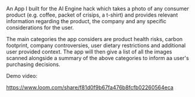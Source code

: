 An App I built for the AI Engine hack which takes a photo of any consumer product (e.g. coffee, packet of crisips, a t-shirt) and provides relevant information regarding the product, the company and any specific considerations for the user. 

The main categories the app considers are product health risks, carbon footprint, company controversies, user dietary restrictions and additional user provided context. The app will then give a list of all the images scanned alongside a summary of the above categories to inform aa user's purchasing decisions.


Demo video: 

https://www.loom.com/share/f81d0f9b67fa476b8fcfb02260564eca
